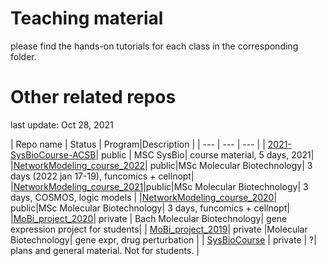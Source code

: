 # Teaching material

please find the hands-on tutorials for each class in the corresponding folder.  


# Other related repos

last update: Oct 28, 2021

| Repo name     | Status | Program|Description | 
| --- | --- | --- |
| [2021-SysBioCourse-ACSB](https://github.com/saezlab/2021-SysBioCourse-ACSB)| public  | MSC SysBio| course material, 5 days, 2021|
|[NetworkModeling_course_2022](https://github.com/saezlab/NetworkModeling_course_2022)| public|MSc Molecular Biotechnology| 3 days (2022 jan 17-19), funcomics + cellnopt|
|[NetworkModeling_course_2021](https://github.com/saezlab/NetworkModeling_course_2021)|public|MSc Molecular Biotechnology| 3 days, COSMOS, logic models |
|[NetworkModeling_course_2020](https://github.com/saezlab/NetworkModeling_course_2020)| public|MSc Molecular Biotechnology| 3 days, funcomics + cellnopt|
|[MoBi_project_2020](https://github.com/saezlab/MoBi_project_2020)| private | Bach Molecular Biotechnology| gene expression project for students|
| [MoBi_project_2019](https://github.com/saezlab/MoBi_project_2019)| private |Molecular Biotechnology|  gene expr, drug perturbation | 
| [SysBioCourse](https://github.com/saezlab/SysBio_course)  | private | ?| plans and general material. Not for students. | 

